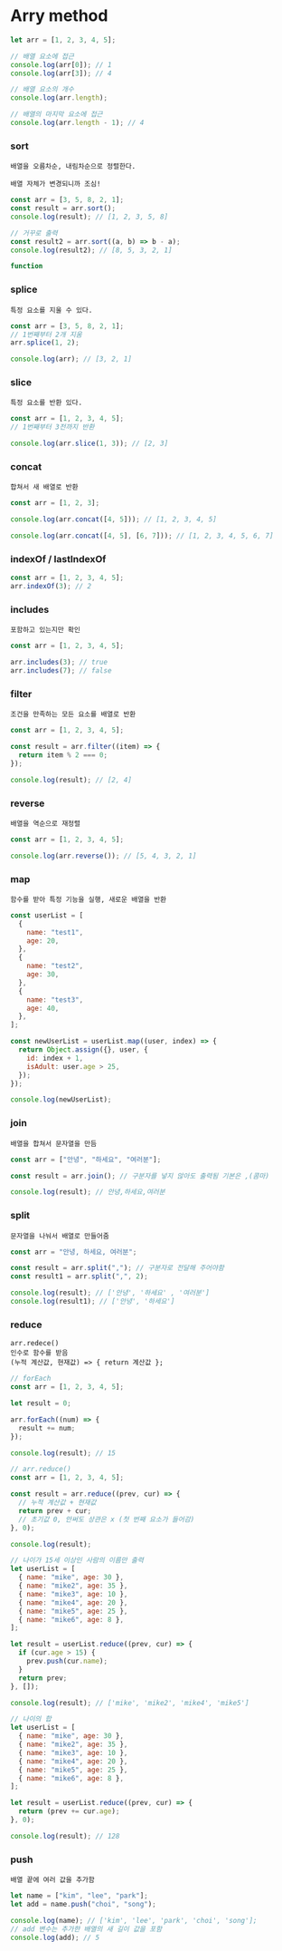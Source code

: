 # Arry method

```javascript
let arr = [1, 2, 3, 4, 5];

// 배열 요소에 접근
console.log(arr[0]); // 1
console.log(arr[3]); // 4

// 배열 요소의 개수
console.log(arr.length);

// 배열의 마지막 요소에 접근
console.log(arr.length - 1); // 4
```

### sort

    배열을 오름차순, 내림차순으로 정렬한다.

    배열 자체가 변경되니까 조심!

```javascript
const arr = [3, 5, 8, 2, 1];
const result = arr.sort();
console.log(result); // [1, 2, 3, 5, 8]

// 거꾸로 출력
const result2 = arr.sort((a, b) => b - a);
console.log(result2); // [8, 5, 3, 2, 1]

function
```

### splice

    특정 요소를 지울 수 있다.

```javascript
const arr = [3, 5, 8, 2, 1];
// 1번째부터 2개 지움
arr.splice(1, 2);

console.log(arr); // [3, 2, 1]
```

### slice

    특정 요소를 반환 있다.

```javascript
const arr = [1, 2, 3, 4, 5];
// 1번째부터 3전까지 반환

console.log(arr.slice(1, 3)); // [2, 3]
```

### concat

    합쳐서 새 배열로 반환

```javascript
const arr = [1, 2, 3];

console.log(arr.concat([4, 5])); // [1, 2, 3, 4, 5]

console.log(arr.concat([4, 5], [6, 7])); // [1, 2, 3, 4, 5, 6, 7]
```

### indexOf / lastIndexOf

```javascript
const arr = [1, 2, 3, 4, 5];
arr.indexOf(3); // 2
```

### includes

    포함하고 있는지만 확인

```javascript
const arr = [1, 2, 3, 4, 5];

arr.includes(3); // true
arr.includes(7); // false
```

### filter

    조건을 만족하는 모든 요소를 배열로 반환

```javascript
const arr = [1, 2, 3, 4, 5];

const result = arr.filter((item) => {
  return item % 2 === 0;
});

console.log(result); // [2, 4]
```

### reverse

    배열을 역순으로 재정렬

```javascript
const arr = [1, 2, 3, 4, 5];

console.log(arr.reverse()); // [5, 4, 3, 2, 1]
```

### map

    함수를 받아 특정 기능을 실행, 새로운 배열을 반환

```javascript
const userList = [
  {
    name: "test1",
    age: 20,
  },
  {
    name: "test2",
    age: 30,
  },
  {
    name: "test3",
    age: 40,
  },
];

const newUserList = userList.map((user, index) => {
  return Object.assign({}, user, {
    id: index + 1,
    isAdult: user.age > 25,
  });
});

console.log(newUserList);
```

### join

    배열을 합쳐서 문자열을 만듬

```javascript
const arr = ["안녕", "하세요", "여러분"];

const result = arr.join(); // 구분자를 넣지 않아도 출력됨 기본은 ,(콤마)

console.log(result); // 안녕,하세요,여러분
```

### split

    문자열을 나눠서 배열로 만들어줌

```javascript
const arr = "안녕, 하세요, 여러분";

const result = arr.split(","); // 구분자로 전달해 주어야함
const result1 = arr.split(",", 2);

console.log(result); // ['안녕', '하세요' , '여러분']
console.log(result1); // ['안녕', '하세요']
```

### reduce

    arr.redece()
    인수로 함수를 받음
    (누적 계산값, 현재값) => { return 계산값 };

```javascript
// forEach
const arr = [1, 2, 3, 4, 5];

let result = 0;

arr.forEach((num) => {
  result += num;
});

console.log(result); // 15

// arr.reduce()
const arr = [1, 2, 3, 4, 5];

const result = arr.reduce((prev, cur) => {
  // 누적 계산값 + 현재값
  return prev + cur;
  // 초기값 0, 안써도 상관은 x (첫 번째 요소가 들어감)
}, 0);

console.log(result);

// 나이가 15세 이상인 사람의 이름만 출력
let userList = [
  { name: "mike", age: 30 },
  { name: "mike2", age: 35 },
  { name: "mike3", age: 10 },
  { name: "mike4", age: 20 },
  { name: "mike5", age: 25 },
  { name: "mike6", age: 8 },
];

let result = userList.reduce((prev, cur) => {
  if (cur.age > 15) {
    prev.push(cur.name);
  }
  return prev;
}, []);

console.log(result); // ['mike', 'mike2', 'mike4', 'mike5']

// 나이의 합
let userList = [
  { name: "mike", age: 30 },
  { name: "mike2", age: 35 },
  { name: "mike3", age: 10 },
  { name: "mike4", age: 20 },
  { name: "mike5", age: 25 },
  { name: "mike6", age: 8 },
];

let result = userList.reduce((prev, cur) => {
  return (prev += cur.age);
}, 0);

console.log(result); // 128
```

### push

    배열 끝에 여러 값을 추가함

```javascript
let name = ["kim", "lee", "park"];
let add = name.push("choi", "song");

console.log(name); // ['kim', 'lee', 'park', 'choi', 'song'];
// add 변수는 추가한 배열의 새 길이 값을 포함
console.log(add); // 5
```
